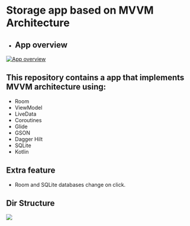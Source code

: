 # Storage app based on MVVM Architecture


- ## App overview

[![App overview](https://res.cloudinary.com/marcomontalbano/image/upload/v1633855384/video_to_markdown/images/google-drive--1vtxvjbgRUZrdJE6xvz57EF_D6L34F9pE-c05b58ac6eb4c4700831b2b3070cd403.jpg)](https://drive.google.com/file/d/1vtxvjbgRUZrdJE6xvz57EF_D6L34F9pE/view?usp=sharing "App overview")

## This repository contains a app that implements MVVM architecture using: 
- Room
- ViewModel
- LiveData
- Coroutines
- Glide
- GSON
- Dagger Hilt
- SQLite
- Kotlin

## Extra feature 
- Room and SQLite databases change on click.

## Dir Structure

[![](https://drive.google.com/thumbnail?authuser=0&sz=w1280&id=10lg7sZjCboJ2Kyr5XMDT4ithmmad9B4C)](https://drive.google.com/file/d/10lg7sZjCboJ2Kyr5XMDT4ithmmad9B4C/view?usp=sharing "")
